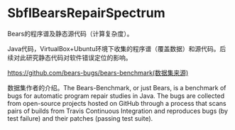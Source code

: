 # SbflBearsRepairSpectrum
Bears的程序谱及静态源代码（计算复杂度）。

Java代码，VirtualBox+Ubuntu环境下收集的程序谱（覆盖数据）和源代码。后续对此研究静态代码对软件错误定位的影响。

https://github.com/bears-bugs/bears-benchmark(数据集来源)


数据集作者的介绍。The Bears-Benchmark, or just Bears, is a benchmark of bugs for automatic program repair studies in Java. The bugs are collected from open-source projects hosted on GitHub through a process that scans pairs of builds from Travis Continuous Integration and reproduces bugs (by test failure) and their patches (passing test suite).

